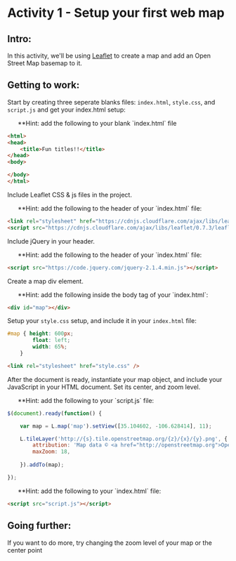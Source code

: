 <h1>Activity 1 - Setup your first web map</h1>

<h2>Intro:</h2>

In this activity, we'll be using <a href="http://leafletjs.com/">Leaflet</a> to create a map and add an Open Street Map basemap to it.

<h2>Getting to work:</h2>

Start by creating three seperate blanks files: `index.html`, `style.css`, and `script.js` and get your index.html setup:

<ul> **Hint: add the following to your blank `index.html` file</ul>

```html
<html>
<head>
	<title>Fun titles!!</title>
</head>
<body>

</body>
</html>

```


Include Leaflet CSS & js files in the project.

<ul> **Hint: add the following to the header of your `index.html` file:</ul>

```html
<link rel="stylesheet" href="https://cdnjs.cloudflare.com/ajax/libs/leaflet/0.7.3/leaflet.css" />
<script src="https://cdnjs.cloudflare.com/ajax/libs/leaflet/0.7.3/leaflet.js"></script>
```

Include jQuery in your header.

<ul> **Hint: add the following to the header of your `index.html` file: </ul>

```html
<script src="https://code.jquery.com/jquery-2.1.4.min.js"></script>
```

Create a map div element.

<ul> **Hint: add the following inside the body tag of your `index.html`: </ul>

```html
<div id="map"></div>
```

Setup your `style.css` setup, and include it in your `index.html` file:

```css
#map { height: 600px; 
        float: left;
        width: 65%;    
    }
```

```html
<link rel="stylesheet" href="style.css" />
```

After the document is ready, instantiate your map object, and include your JavaScript in your HTML document.  Set its center, and zoom level.

<ul> **Hint: add the following to your `script.js` file:</ul>

```javascript
$(document).ready(function() {

    var map = L.map('map').setView([35.104602, -106.628414], 11);

    L.tileLayer('http://{s}.tile.openstreetmap.org/{z}/{x}/{y}.png', {
        attribution: 'Map data © <a href="http://openstreetmap.org">OpenStreetMap</a>',
        maxZoom: 18,
       
    }).addTo(map);

});
```

<ul> **Hint: add the following to your `index.html` file:</ul>

```html
<script src="script.js"></script>
```

<h2>Going further:</h2>
If you want to do more, try changing the zoom level of your map or the center point
